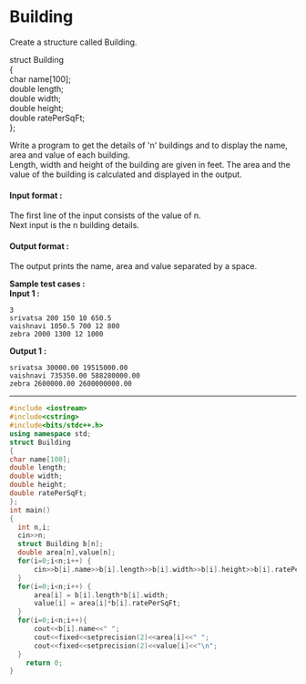 # Building

Create a structure called Building. 

struct Building
<br>
{
<br>
char name[100];
<br>
double length;
<br>
double width;
<br>
double height;
<br>
double ratePerSqFt;
<br>
};

Write a program to get the details of 'n' buildings  and to display the name, area and value of each building.
<br>
Length, width and height of the building are given in feet. The area and the value of the building is calculated and displayed in the output.

#### Input format :
The first line of the input consists of the value of n.
<br>
Next input is the n building details.

#### Output format :
The output prints the name, area and value separated by a space.

**Sample test cases :<br>
Input 1 :**
```
3 
srivatsa 200 150 10 650.5
vaishnavi 1050.5 700 12 800
zebra 2000 1300 12 1000
```
**Output 1 :**
```
srivatsa 30000.00 19515000.00
vaishnavi 735350.00 588280000.00
zebra 2600000.00 2600000000.00
```


-------------------------------------------------------------------------------------------------------------------------------------------------------------------



```cpp
#include <iostream>
#include<cstring>
#include<bits/stdc++.h>
using namespace std;
struct Building
{
char name[100];
double length;
double width;
double height;
double ratePerSqFt;
};
int main()
{
  int n,i;
  cin>>n;
  struct Building b[n];
  double area[n],value[n];
  for(i=0;i<n;i++) {
      cin>>b[i].name>>b[i].length>>b[i].width>>b[i].height>>b[i].ratePerSqFt;
  }
  for(i=0;i<n;i++) {
      area[i] = b[i].length*b[i].width;
      value[i] = area[i]*b[i].ratePerSqFt;
  }
  for(i=0;i<n;i++){
      cout<<b[i].name<<" ";
      cout<<fixed<<setprecision(2)<<area[i]<<" ";
      cout<<fixed<<setprecision(2)<<value[i]<<"\n";
  }
    return 0;
}

```
